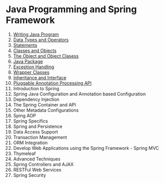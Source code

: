 # Java Programming and Spring Framework

1. [Writing Java Program](https://github.com/asmalizaa/javaspring/blob/main/Writing%20Java%20Programs.md)
2. [Data Types and Operators](https://github.com/asmalizaa/javaspring/blob/main/Data%20Types%20and%20Operators.md)
3. [Statements](https://github.com/asmalizaa/javaspring/blob/main/Statements.md)
4. [Classes and Objects](https://github.com/asmalizaa/javaspring/blob/main/Classes%20and%20Objects.md)
5. [The Object and Object Clasess](https://github.com/asmalizaa/javaspring/blob/main/The%20Object%20and%20Object%20Clasess.md)
6. [Java Package](https://github.com/asmalizaa/javaspring/blob/main/Java%20Package.md)
7. [Exception Handling](https://github.com/asmalizaa/javaspring/blob/main/Exception%20Handling.md)
8. [Wrapper Classes](https://github.com/asmalizaa/javaspring/blob/main/Wrapper%20Classes.md)
9. [Inheritance and Interface](https://github.com/asmalizaa/javaspring/blob/main/Inheritance%20and%20Interface.md)
10. [Pluggable Annotation Processing API](https://github.com/asmalizaa/javaspring/blob/main/Pluggable%20Annotation%20Processing%20API.md)
11. Introduction to Spring
12. Spring Java Configuration and Annotation based Configuration
13. Dependency Injection
14. The Spring Container and API
15. Other Metadata Configurations
16. Sping AOP
17. Spring Specifics
18. Spring and Persistence
19. Data Access Support
20. Transaction Management
21. ORM Integration
22. Develop Web Applications using the Spring Framework - Spring MVC
23. Thymeleaf
24. Advanced Techniques
25. Spring Controllers and AJAX
26. RESTFul Web Services
27. Spring Security
